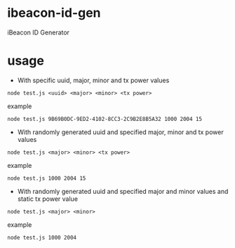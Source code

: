 # ibeacon-id-gen
iBeacon ID Generator

# usage
- With specific uuid, major, minor and tx power values
```
node test.js <uuid> <major> <minor> <tx power>
```
example 
```
node test.js 9B69B0DC-9ED2-4102-8CC3-2C9B2E8B5A32 1000 2004 15
```
- With randomly generated uuid and specified major, minor and tx power values
```
node test.js <major> <minor> <tx power>
```
example 
```
node test.js 1000 2004 15
```
- With randomly generated uuid and specified major and minor values and static tx power value
```
node test.js <major> <minor>
```
example 
```
node test.js 1000 2004
```
